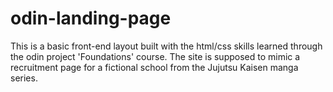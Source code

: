 # odin-landing-page
This is a basic front-end layout built with the html/css skills learned through the odin project 'Foundations' course. The site is supposed to mimic a recruitment page for a fictional school from the Jujutsu Kaisen manga series.